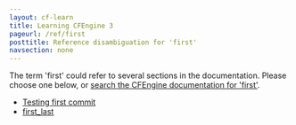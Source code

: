 ```yaml
---
layout: cf-learn
title: Learning CFEngine 3
pageurl: /ref/first
posttitle: Reference disambiguation for 'first'
navsection: none
---
```


The term 'first' could refer to several sections in the documentation. Please choose one below, or
[search the CFEngine documentation for 'first'](http://cfengine.com/docs/3.5/search.html?q=first).

- [Testing first commit](http://cfengine.com/docs/3.5/manuals-design-center-integrating-mission-portal-with-git.html#testing-first-commit)
- [first_last](http://cfengine.com/docs/3.5/reference-promise-types-files-edit_line-insert_lines.html#first_last)
